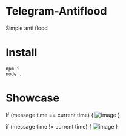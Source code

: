 # Telegram-Antiflood
Simple anti flood

# Install
```
npm i
node .
```

# Showcase

If (message time == current time) {
![image](https://user-images.githubusercontent.com/102496559/209414087-4fe039c3-285a-4af8-be68-b46b303d85a1.png)
}

if (message time != current time) {
![image](https://user-images.githubusercontent.com/102496559/209414273-7b31b280-6f5d-41dc-bb6d-ebc48c980466.png)
}
